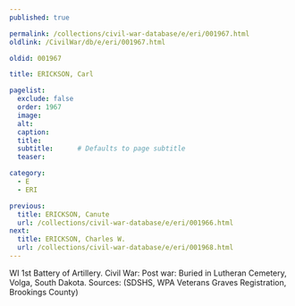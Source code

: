 ```yaml
---
published: true

permalink: /collections/civil-war-database/e/eri/001967.html
oldlink: /CivilWar/db/e/eri/001967.html

oldid: 001967

title: ERICKSON, Carl

pagelist:
  exclude: false
  order: 1967
  image: 
  alt:
  caption:
  title:
  subtitle:      # Defaults to page subtitle
  teaser:

category: 
  - E 
  - ERI

previous:
  title: ERICKSON, Canute
  url: /collections/civil-war-database/e/eri/001966.html  
next:
  title: ERICKSON, Charles W.
  url: /collections/civil-war-database/e/eri/001968.html   
---
```

WI 1st Battery of Artillery. Civil War: Post war: Buried in Lutheran Cemetery, Volga, South Dakota. Sources: (SDSHS, WPA Veterans Graves Registration, Brookings County)